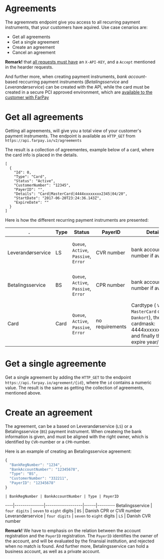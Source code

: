 # Agreements
The agreemnets endpoint give you access to all recurring payment instruments, 
that your customers have aquired. Use case cenarios are:
* Get all agreements
* Get a single agreement
* Create an agreement
* Cancel an agreement

**Remark!** that [all requests must have](All-Requests.md) an `X-API-KEY`, and a `Accept` mentioned in the hearder requests. 

And further more, when creating payment instruments, *bank account*-based reccurring payment instruments (*Betalingsservice* and *Leverandørservice*) can be created with the API, while the card must be created in a secure PCI approved environment, which are [available to the customer with FarPay](Customer-Create-PaymentInstruments-By-Email.md) 

# Get all agreements
Getting all agreements, will give you a total view of your customer's payment instruments.
The endpoint is available as `HTTP_GET` from `https://api.farpay.io/v2/agreements`

The result is a collection of agreementes, example below of a card, where the card info is placed in the details.
````Javsacript
[
  {
    "Id": 0,
    "Type": "Card",
    "Status": "Active",
    "CustomerNumber": "12345",
    "PayerID": "",
    "Details": "Card|MasterCard|4444xxxxxxxx2345|04/20",
    "StartDate": "2017-06-20T23:24:36.143Z",
    "ExpireDate": ""
  }
]
````
Here is how the different recurring payment instruments are presented:

 .  | Type | Status | PayerID |Details | StartDate | ExpireDate
----|------|--------|---------|--------|-----------|------------   
Leverandørservice | LS | `Queue`, `Active`, `Passive`, `Error` | CVR number | bank account number if available | start date | has no exire date, but will be terminated on request 
Betalingsservice | BS | `Queue`, `Active`, `Passive`, `Error` | CPR number |  bank account number if available | start date | has no exire date, but will be terminated on request 
Card | Card | `Queue`, `Active`, `Passive`, `Error` | no requirements | Cardtype ( `Visa`, `MasterCard` or `Dankort`), the the cardmask: 4444xxxxxxxx2345 and finally the expire year/month | start date | expire date

# Get a single agreemente
Get a single agreement by adding the `HTTP_GET` to the endpoint `https://api.farpay.io/agreement/{id}`, where the `id` contains a numeric value. The result is the same as getting the collection of agreements, mentioned above.

# Create an agreement
The agreement, can be a based on Leverandørservice (`LS`) or a Betalingsservice (`BS`) payment instrument.
When createing the bank information is given, and must be aligned with the right owner, which is identified by `CVR`-number or a `CPR`-number.

Here is an example of creating an Betalingsservice agreement:

```Javascript
{
  "BankRegNumber": "1234",
  "BankAccountNumber": "12345678",
  "Type": "BS",
  "CustomerNumber": "332211",
  "PayerID": "12345678"
}
```

    | BankRegNumber | BankAccountNumber | Type | PayerID  
----|---------------|-------------------|------|---------
Betalingsservice | `four digits` | `seven` to `eight` digits | `BS` | Danish CPR or CVR number
Leverandørservice | `four digits` | `seven` to `eight` digits | `LS` | Danish CVR number

**Remark!** We have to emphasis on the relation between the account registration and the `PayerID` registration. The `PayerID` identifies the owner of the account, and will be evaluated by the finansial institution, and rejected when no match is found.
And further more, Betalingsservice can hold a business account, as well as a private account. 
